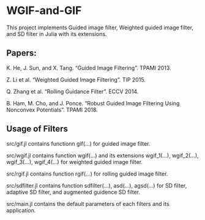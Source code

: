 # WGIF-and-GIF
This project implements Guided image filter, Weighted guided image filter, and SD filter in Julia with its extensions.

## Papers:
K. He, J. Sun, and X. Tang. “Guided Image Filtering”. TPAMI 2013.

Z. Li et al. “Weighted Guided Image Filtering”. TIP 2015.

Q. Zhang et al. “Rolling Guidance Filter”. ECCV 2014.

B. Ham, M. Cho, and J. Ponce. “Robust Guided Image Filtering Using Nonconvex Potentials”. TPAMI 2018.

## Usage of Filters
src/gif.jl contains functionn gif(...) for guided image filter.

src/wgif.jl contains function wgif(...) and its extensions wgif_1(...), wgif_2(...), wgif_3(...), wgif_4(...) for weighted guided image filter.

src/rgif.jl contains function rgif(...) for rolling guided image filter.

src/sdfilter.jl contains function sdfilter(...), asd(...), agsd(...) for SD filter, adaptive SD filter, and augmented guidence SD filter. 

src/main.jl contains the default parameters of each filters and its application.
